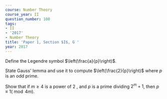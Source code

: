 ```yaml
---
course: Number Theory
course_year: II
question_number: 100
tags:
- II
- '2017'
- Number Theory
title: 'Paper 1, Section $I$, G '
year: 2017
---
```




Define the Legendre symbol $\left(\frac{a}{p}\right)$.

State Gauss' lemma and use it to compute $\left(\frac{2}{p}\right)$ where $p$ is an odd prime.

Show that if $m \geqslant 4$ is a power of 2 , and $p$ is a prime dividing $2^{m}+1$, then $p \equiv 1(\bmod 4 m)$.